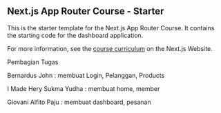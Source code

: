 ## Next.js App Router Course - Starter

This is the starter template for the Next.js App Router Course. It contains the starting code for the dashboard application.

For more information, see the [course curriculum](https://nextjs.org/learn) on the Next.js Website.

Pembagian Tugas

Bernardus John : membuat  Login, Pelanggan, Products

I Made Hery Sukma Yudha : membuat home, member

Giovani Alfito Paju : membuat dashboard, pesanan